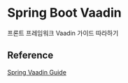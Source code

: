 # Spring Boot Vaadin

프론트 프레임워크 Vaadin 가이드 따라하기

## Reference

[Spring Vaadin Guide](https://spring.io/guides/gs/crud-with-vaadin/)